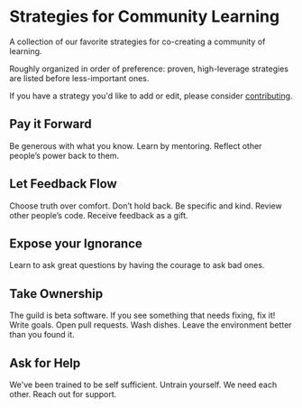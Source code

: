 # Strategies for Community Learning

A collection of our favorite strategies for co-creating a community of learning.

Roughly organized in order of preference: proven, high-leverage strategies are listed before less-important ones.

If you have a strategy you'd like to add or edit, please consider [contributing](../CONTRIBUTING.md).

## Pay it Forward

Be generous with what you know. Learn by mentoring. Reflect other people’s power back to them.

## Let Feedback Flow

Choose truth over comfort. Don’t hold back. Be specific and kind. Review other people’s code. Receive feedback as a gift.

## Expose your Ignorance

Learn to ask great questions by having the courage to ask bad ones.

## Take Ownership

The guild is beta software. If you see something that needs fixing, fix it! Write goals. Open pull requests. Wash dishes. Leave the environment better than you found it.

## Ask for Help

We've been trained to be self sufficient. Untrain yourself. We need each other. Reach out for support.
